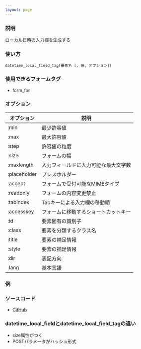 ```yaml
---
layout: page
---
```

### 説明
ローカル日時の入力欄を生成する

### 使い方
    datetime_local_field_tag(要素名 [, 値, オプション])

### 使用できるフォームタグ
* form_for

### オプション

オプション        | 説明
------------ | ------------------
:min         | 最少許容値
:max         | 最大許容値
:step        | 許容値の粒度
:size        | フォームの幅
:maxlength   | 入力フィールドに入力可能な最大文字数
:placeholder | プレスホルダー
:accept      | フォームで受付可能なMIMEタイプ
:readonly    | フォームの内容変更禁止
:tabindex    | Tabキーによる入力欄の移動順
:accesskey   | フォームに移動するショートカットキー
:id          | 要素固有の識別子
:class       | 要素を分類するクラス名
:title       | 要素の補足情報
:style       | 要素の補足情報
:dir         | 表記方向
:lang        | 基本言語

### 例

### ソースコード
* [GitHub](https://github.com/rails/rails/blob/dd7af2c413a06ea44e50abf0df205314ba1bfc98/actionview/lib/action_view/helpers/form_tag_helper.rb#L677)

### datetime_local_fieldとdatetime_local_field_tagの違い
* size属性がつく
* POSTパラメータがハッシュ形式
